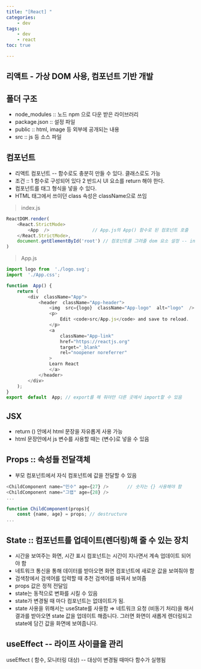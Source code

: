 ```yaml
---
title: "[React] "
categories:
    - dev
tags:
    - dev
    - react
toc: true

---
```

## 리액트 - 가상 DOM 사용, 컴포넌트 기반 개발

## 폴더 구조 
- node_modules :: 노드 npm 으로 다운 받은 라이브러리
- package.json :: 설정 파일
- public :: html, image 등 외부에 공개되는 내용
- src :: js 등 소스 파일

## 컴포넌트 
- 리액트 컴포넌트 -- 함수로도 충분히 만들 수 있다. 클래스로도 가능
- 조건 :: 1 함수로 구성되어 있다  2 반드시 UI 요소를 return 해야 한다.
- 컴포넌트를 태그 형식을 넣을 수 있다.
- HTML 태그에서 쓰이던 class 속성은 className으로 쓰임


> index.js

```Javascript
ReactDOM.render(
	<React.StrictMode>
		<App  />				// App.js의 App() 함수로 된 컴포넌트 호출 
	</React.StrictMode>,
	document.getElementById('root') // 컴포넌트를 그려줄 dom 요소 설정 -- index.html의 div root
)
```
> App.js

```Javascript
import logo from  './logo.svg';
import  './App.css';

function  App() {
	return (
		<div  className="App">
			<header  className="App-header">
				<img  src={logo}  className="App-logo"  alt="logo"  />
				<p>
					Edit <code>src/App.js</code> and save to reload.
				</p>
				<a
					className="App-link"
					href="https://reactjs.org"
					target="_blank"
					rel="noopener noreferrer"
				>
				Learn React
				</a>
			</header>
		</div>
	);
}
export  default  App; // export를 해 줘야만 다른 곳에서 import할 수 있음
```

## JSX
- return () 안에서 html 문장을 자유롭게 사용 가능
- html 문장안에서 js 변수를 사용할 때는 {변수}로 넣을 수 있음


## Props :: 속성들 전달객체
- 부모 컴포넌트에서 자식 컴포넌트에 값을 전달할 수 있음
```Javascript
<ChildComponent name="민수" age={27} />		// 숫자는 {} 사용해야 함
<ChildComponent name="그랩" age={28} />
...

function ChildComponent(props){
	const {name, age} = props; // destructure
...

```

## State :: 컴포넌트를 업데이트(렌더링)해 줄 수 있는 장치
- 시간을 보여주는 화면, 시간 표시 컴포넌트는 시간이 지나면서 계속 업데이트 되어야 함
- 네트워크 통신을 통해 데이터를 받아오면 화면 컴포넌트에 새로운 값을 보여줘야 함
- 검색창에서 검색어를 입력할 때 추천 검색어를 바꿔서 보여줌
- props 값은 정적 전달임
- state는 동적으로 변화를 시킬 수 있음
- state가 변경될 때 마다 컴포넌트는 없데이트가 됨.
- state 사용을 위해서는 useState를 사용함
⇒ 네트워크 요청 (비동기 처리)을 해서 결과를 받아오면 state 값을 업데이트 해줍니다. 그러면 화면이 새롭게 렌더링되고 state에 담긴 값을 화면에 보여줍니다.

## useEffect -- 라이프 사이클을 관리
useEffect ( 함수, 모니터링 대상) -- 대상이 변경될 때마다 함수가 실행됨

<!--stackedit_data:
eyJoaXN0b3J5IjpbLTI1NzkyMTUxNiwxMTAxNDQ5NjkzLC0xNj
QyNDMxMTg1LC0xNjY3MzQzNTY2LDEzMDY3ODUyOTYsLTE5NjE1
OTY3OThdfQ==
-->